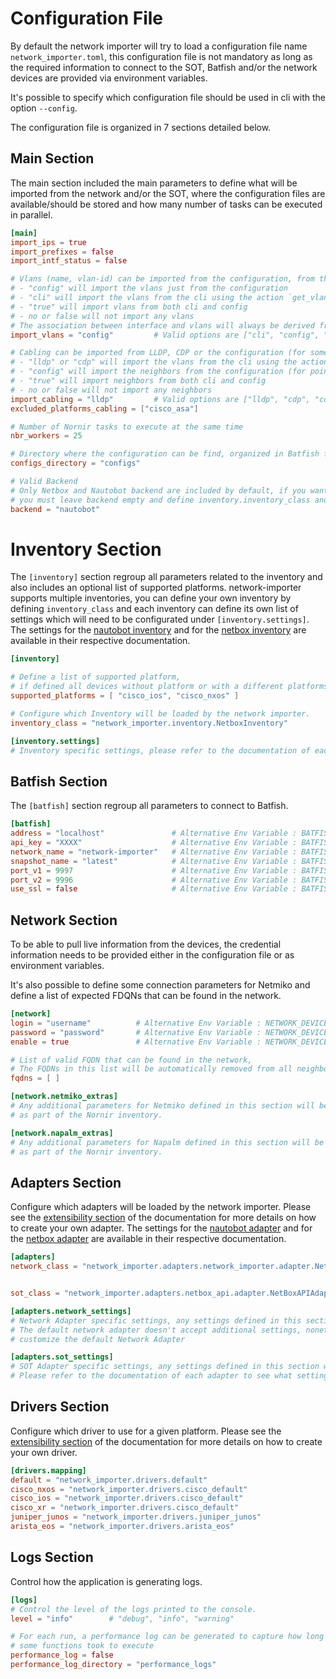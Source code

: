 # Configuration File

By default the network importer will try to load a configuration file name `network_importer.toml`, this configuration file is not mandatory as long as the required information to connect to the SOT, Batfish and/or the network devices are provided via environment variables.

It's possible to specify which configuration file should be used in cli with the option `--config`.

The configuration file is organized in 7 sections detailed below. 

## Main Section

The main section included the main parameters to define what will be imported from the network and/or the SOT, where the configuration files are available/should be stored and how many number of tasks can be executed in parallel.

```toml
[main]
import_ips = true 
import_prefixes = false
import_intf_status = false

# Vlans (name, vlan-id) can be imported from the configuration, from the CLI or both 
# - "config" will import the vlans just from the configuration
# - "cli" will import the vlans from the cli using the action `get_vlans`
# - "true" will import vlans from both cli and config
# - no or false will not import any vlans
# The association between interface and vlans will always be derived from the configuration.
import_vlans = "config"         # Valid options are ["cli", "config", "no", true, false]

# Cabling can be imported from LLDP, CDP or the configuration (for some point to point links)
# - "lldp" or "cdp" will import the vlans from the cli using the action `get_neighbors`
# - "config" will import the neighbors from the configuration (for point to point links)
# - "true" will import neighbors from both cli and config 
# - no or false will not import any neighbors
import_cabling = "lldp"         # Valid options are ["lldp", "cdp", "config", "no", true, false]
excluded_platforms_cabling = ["cisco_asa"]

# Number of Nornir tasks to execute at the same time
nbr_workers = 25

# Directory where the configuration can be find, organized in Batfish format
configs_directory = "configs"

# Valid Backend
# Only Netbox and Nautobot backend are included by default, if you want to use another backend
# you must leave backend empty and define inventory.inventory_class and adapters.sot_class manually.
backend = "nautobot"
```

# Inventory Section

The `[inventory]` section regroup all parameters related to the inventory and also includes an optional list of supported platforms. network-importer supports multiple inventories, you can define your own inventory by defining `inventory_class` and each inventory can define its own list of settings which will need to be configurated under `[inventory.settings]`. The settings for the [nautobot inventory](backend/nautobot.md) and for the [netbox inventory](backend/netbox.md) are available in their respective documentation.

```toml
[inventory]

# Define a list of supported platform, 
# if defined all devices without platform or with a different platforms will be removed from the inventory
supported_platforms = [ "cisco_ios", "cisco_nxos" ]

# Configure which Inventory will be loaded by the network importer.
inventory_class = "network_importer.inventory.NetboxInventory"

[inventory.settings]
# Inventory specific settings, please refer to the documentation of each backend/inventory.
```

## Batfish Section

The `[batfish]` section regroup all parameters to connect to Batfish.
```toml
[batfish]
address = "localhost"               # Alternative Env Variable : BATFISH_ADDRESS
api_key = "XXXX"                    # Alternative Env Variable : BATFISH_API_KEY
network_name = "network-importer"   # Alternative Env Variable : BATFISH_NETWORK_NAME
snapshot_name = "latest"            # Alternative Env Variable : BATFISH_SNAPSHOT_NAME
port_v1 = 9997                      # Alternative Env Variable : BATFISH_PORT_V1
port_v2 = 9996                      # Alternative Env Variable : BATFISH_PORT_V2
use_ssl = false                     # Alternative Env Variable : BATFISH_USE_SSL
```

## Network Section

To be able to pull live information from the devices, the credential information needs to be provided either in the configuration file or as environment variables.

It's also possible to define some connection parameters for Netmiko and define a list of expected FDQNs that can be found in the network.

```toml
[network]
login = "username"          # Alternative Env Variable : NETWORK_DEVICE_LOGIN
password = "password"       # Alternative Env Variable : NETWORK_DEVICE_PWD
enable = true               # Alternative Env Variable : NETWORK_DEVICE_ENABLE

# List of valid FQDN that can be found in the network,
# The FQDNs in this list will be automatically removed from all neighbors discovered from LLDP/CDP
fqdns = [ ]

[network.netmiko_extras]
# Any additional parameters for Netmiko defined in this section will be automatically configured 
# as part of the Nornir inventory.

[network.napalm_extras]
# Any additional parameters for Napalm defined in this section will be automatically configured 
# as part of the Nornir inventory.
```

## Adapters Section

Configure which adapters will be loaded by the network importer.
Please see the [extensibility section](extensibility.md) of the documentation for more details on how to create your own adapter.
The settings for the [nautobot adapter](backend/nautobot.md) and for the [netbox adapter](backend/netbox.md) are available in their respective documentation.

```toml
[adapters]
network_class = "network_importer.adapters.network_importer.adapter.NetworkImporterAdapter"


sot_class = "network_importer.adapters.netbox_api.adapter.NetBoxAPIAdapter"

[adapters.network_settings]
# Network Adapter specific settings, any settings defined in this section will be passed to the Network Adapter. 
# The default network adapter doesn't accept additional settings, nonetheless this section remains available if you want to
# customize the default Network Adapter

[adapters.sot_settings]
# SOT Adapter specific settings, any settings defined in this section will be passed to the SOT Adapter. 
# Please refer to the documentation of each adapter to see what settings are required/supported.
```

## Drivers Section

Configure which driver to use for a given platform.
Please see the [extensibility section](extensibility.md) of the documentation for more details on how to create your own driver.

```toml
[drivers.mapping]
default = "network_importer.drivers.default"
cisco_nxos = "network_importer.drivers.cisco_default"
cisco_ios = "network_importer.drivers.cisco_default"
cisco_xr = "network_importer.drivers.cisco_default"
juniper_junos = "network_importer.drivers.juniper_junos"
arista_eos = "network_importer.drivers.arista_eos"
```

## Logs Section

Control how the application is generating logs.

```toml
[logs]
# Control the level of the logs printed to the console.
level = "info"        # "debug", "info", "warning"

# For each run, a performance log can be generated to capture how long
# some functions took to execute
performance_log = false
performance_log_directory = "performance_logs"
```